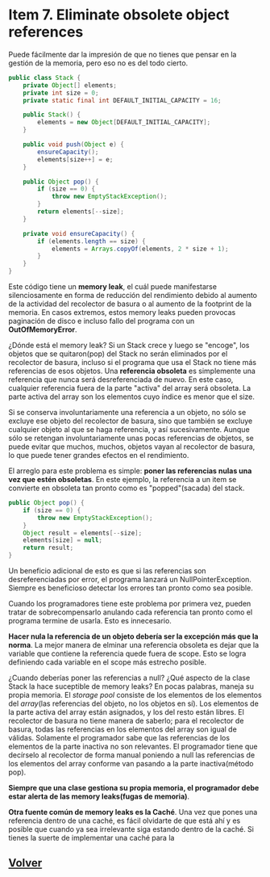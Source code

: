 # Item 7. Eliminate obsolete object references

Puede fácilmente dar la impresión de que no tienes que pensar en la gestión de la memoria, pero eso no es del todo cierto.

```Java
public class Stack {
    private Object[] elements;
    private int size = 0;
    private static final int DEFAULT_INITIAL_CAPACITY = 16;

    public Stack() {
        elements = new Object[DEFAULT_INITIAL_CAPACITY];
    }

    public void push(Object e) {
        ensureCapacity();
        elements[size++] = e;
    }

    public Object pop() {
        if (size == 0) {
            throw new EmptyStackException();
        }
        return elements[--size];
    }

    private void ensureCapacity() {
        if (elements.length == size) {
            elements = Arrays.copyOf(elements, 2 * size + 1);
        }
    }
}
```
Este código tiene un **memory leak**, el cuál puede manifestarse silenciosamente en forma de reducción del rendimiento debido al aumento de la actividad del recolector de basura o al aumento de la footprint de la memoria. En casos extremos, estos memory leaks pueden provocas paginación de disco e incluso fallo del programa con un **OutOfMemoryError**. 

¿Dónde está el memory leak? Si un Stack crece y luego se "encoge", los objetos que se quitaron(pop) del Stack no serán eliminados por el recolector de basura, incluso si el programa que usa el Stack no tiene más referencias de esos objetos. Una **referencia obsoleta** es simplemente una referencia que nunca será desreferenciada de nuevo. En este caso, cualquier referencia fuera de la parte "activa" del array será obsoleta. La parte activa del array son los elementos cuyo índice es menor que el size.

Si se conserva involuntariamente una referencia a un objeto, no sólo se excluye ese objeto del recolector de basura, sino que también se excluye cualquier objeto al que se haga referencia, y así sucesivamente. Aunque sólo se retengan involuntariamente unas pocas referencias de objetos, se puede evitar que muchos, muchos, objetos vayan al recolector de basura, lo que puede tener grandes efectos en el rendimiento.

El arreglo para este problema es simple: **poner las referencias nulas una vez que estén obsoletas**. En este ejemplo, la referencia a un item se convierte en obsoleta tan pronto como es "popped"(sacada) del stack. 

```Java
public Object pop() {
    if (size == 0) {
        throw new EmptyStackException();
    }
    Object result = elements[--size];
    elements[size] = null;
    return result;
}
```

Un beneficio adicional de esto es que si las referencias son desreferenciadas por error, el programa lanzará un NullPointerException. Siempre es beneficioso detectar los errores tan pronto como sea posible.

Cuando los programadores tiene este problema por primera vez, pueden tratar de sobrecompensarlo anulando cada referencia tan pronto como el programa termine de usarla. Esto es innecesario. 

**Hacer nula la referencia de un objeto debería ser la excepción más que la norma**. La mejor manera de elminar una referencia obsoleta es dejar que la variable que contiene la referencia quede fuera de scope. Esto se logra definiendo cada variable en el scope más estrecho posible. 

¿Cuando deberías poner las referencias a null? ¿Qué aspecto de la clase Stack la hace suceptible de memory leaks? En pocas palabras, maneja su propia memoria. El *storage pool* consiste de los elementos de los elementos del *array*(las referencias del objeto, no los objetos en sí). Los elementos de la parte activa del array están asignados, y los del resto están libres. El recolector de basura no tiene manera de saberlo; para el recolector de basura, todas las referencias en los elementos del array son igual de válidas. Solamente el programador sabe que las referencias de los elementos de la parte inactiva no son relevantes. El programador tiene que decírselo al recolector de forma manual poniendo a null las referencias de los elementos del array conforme van pasando a la parte inactiva(método pop). 

**Siempre que una clase gestiona su propia memoria, el programador debe estar alerta de las memory leaks(fugas de memoria)**. 

**Otra fuente común de memory leaks es la Caché**. Una vez que pones una referencia dentro de una caché, es fácil olvidarte de que está ahí y es posible que cuando ya sea irrelevante siga estando dentro de la caché. Si tienes la suerte de implementar una caché para la 

## [Volver](https://github.com/adrG2/software-craftsman-notebook/tree/main/java/_effective-java-book)